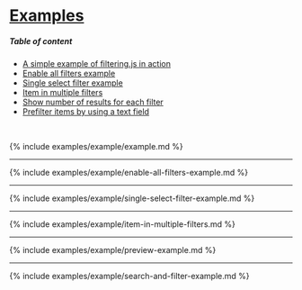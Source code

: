 # [Examples]({{site.baseurl}}{{page.url}})

##### Table of content

- [A simple example of filtering.js in action]({{site.baseurl}}{{page.url}}#a-simple-example-of-filteringjs-in-action)
- [Enable all filters example]({{site.baseurl}}{{page.url}}#enable-all-filters-example)
- [Single select filter example]({{site.baseurl}}{{page.url}}#single-select-filter-example)
- [Item in multiple filters]({{site.baseurl}}{{page.url}}#item-in-multiple-filters)
- [Show number of results for each filter]({{site.baseurl}}{{page.url}}#show-number-of-results-for-each-filter)
- [Prefilter items by using a text field]({{site.baseurl}}{{page.url}}#prefilter-items-by-using-a-text-field)

<br>

{% include examples/example/example.md %}

---

{% include examples/example/enable-all-filters-example.md %}

---

{% include examples/example/single-select-filter-example.md %}

---

{% include examples/example/item-in-multiple-filters.md %}

---

{% include examples/example/preview-example.md %}

---

{% include examples/example/search-and-filter-example.md %}
